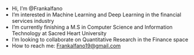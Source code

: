 - Hi, I’m @Frankalfano
- I’m interested in Machine Learning and Deep Learning in the financial services industry
- I’m currently finishing a M.S in Computer Science and Information Technology at Sacred Heart University
- I’m looking to collaborate on Quantitative Research in the Finance space
- How to reach me: Frankalfano19@gmail.com

<!---
Frankalfano/Frankalfano is a ✨ special ✨ repository because its `README.md` (this file) appears on your GitHub profile.
You can click the Preview link to take a look at your changes.
--->
